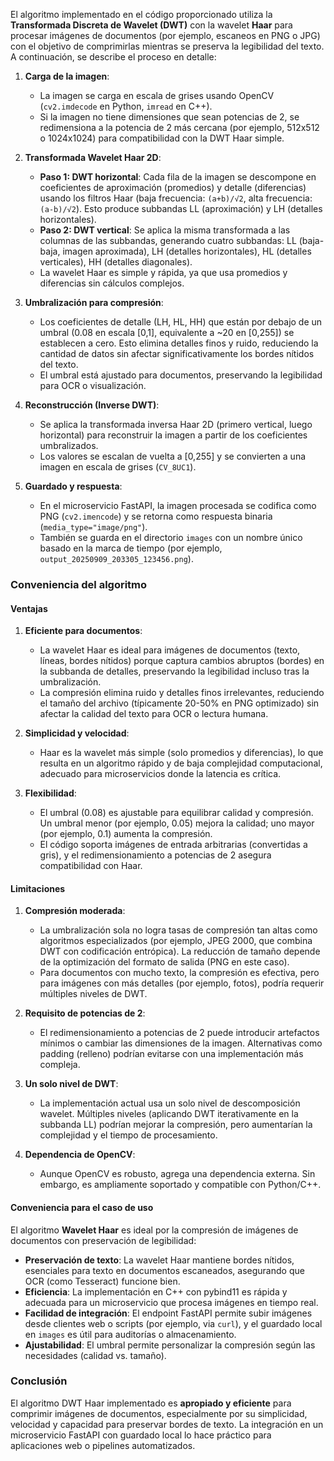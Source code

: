 El algoritmo implementado en el código proporcionado utiliza la **Transformada Discreta de Wavelet (DWT)** con la wavelet **Haar** para procesar imágenes de documentos (por ejemplo, escaneos en PNG o JPG) con el objetivo de comprimirlas mientras se preserva la legibilidad del texto. A continuación, se describe el proceso en detalle:

1. **Carga de la imagen**:
   - La imagen se carga en escala de grises usando OpenCV (`cv2.imdecode` en Python, `imread` en C++).
   - Si la imagen no tiene dimensiones que sean potencias de 2, se redimensiona a la potencia de 2 más cercana (por ejemplo, 512x512 o 1024x1024) para compatibilidad con la DWT Haar simple.

2. **Transformada Wavelet Haar 2D**:
   - **Paso 1: DWT horizontal**: Cada fila de la imagen se descompone en coeficientes de aproximación (promedios) y detalle (diferencias) usando los filtros Haar (baja frecuencia: `(a+b)/√2`, alta frecuencia: `(a-b)/√2`). Esto produce subbandas LL (aproximación) y LH (detalles horizontales).
   - **Paso 2: DWT vertical**: Se aplica la misma transformada a las columnas de las subbandas, generando cuatro subbandas: LL (baja-baja, imagen aproximada), LH (detalles horizontales), HL (detalles verticales), HH (detalles diagonales).
   - La wavelet Haar es simple y rápida, ya que usa promedios y diferencias sin cálculos complejos.

3. **Umbralización para compresión**:
   - Los coeficientes de detalle (LH, HL, HH) que están por debajo de un umbral (0.08 en escala [0,1], equivalente a ~20 en [0,255]) se establecen a cero. Esto elimina detalles finos y ruido, reduciendo la cantidad de datos sin afectar significativamente los bordes nítidos del texto.
   - El umbral está ajustado para documentos, preservando la legibilidad para OCR o visualización.

4. **Reconstrucción (Inverse DWT)**:
   - Se aplica la transformada inversa Haar 2D (primero vertical, luego horizontal) para reconstruir la imagen a partir de los coeficientes umbralizados.
   - Los valores se escalan de vuelta a [0,255] y se convierten a una imagen en escala de grises (`CV_8UC1`).

5. **Guardado y respuesta**:
   - En el microservicio FastAPI, la imagen procesada se codifica como PNG (`cv2.imencode`) y se retorna como respuesta binaria (`media_type="image/png"`).
   - También se guarda en el directorio `images` con un nombre único basado en la marca de tiempo (por ejemplo, `output_20250909_203305_123456.png`).

### Conveniencia del algoritmo

#### Ventajas
1. **Eficiente para documentos**:
   - La wavelet Haar es ideal para imágenes de documentos (texto, líneas, bordes nítidos) porque captura cambios abruptos (bordes) en la subbanda de detalles, preservando la legibilidad incluso tras la umbralización.
   - La compresión elimina ruido y detalles finos irrelevantes, reduciendo el tamaño del archivo (típicamente 20-50% en PNG optimizado) sin afectar la calidad del texto para OCR o lectura humana.

2. **Simplicidad y velocidad**:
   - Haar es la wavelet más simple (solo promedios y diferencias), lo que resulta en un algoritmo rápido y de baja complejidad computacional, adecuado para microservicios donde la latencia es crítica.

3. **Flexibilidad**:
   - El umbral (0.08) es ajustable para equilibrar calidad y compresión. Un umbral menor (por ejemplo, 0.05) mejora la calidad; uno mayor (por ejemplo, 0.1) aumenta la compresión.
   - El código soporta imágenes de entrada arbitrarias (convertidas a gris), y el redimensionamiento a potencias de 2 asegura compatibilidad con Haar.

#### Limitaciones
1. **Compresión moderada**:
   - La umbralización sola no logra tasas de compresión tan altas como algoritmos especializados (por ejemplo, JPEG 2000, que combina DWT con codificación entrópica). La reducción de tamaño depende de la optimización del formato de salida (PNG en este caso).
   - Para documentos con mucho texto, la compresión es efectiva, pero para imágenes con más detalles (por ejemplo, fotos), podría requerir múltiples niveles de DWT.

2. **Requisito de potencias de 2**:
   - El redimensionamiento a potencias de 2 puede introducir artefactos mínimos o cambiar las dimensiones de la imagen. Alternativas como padding (relleno) podrían evitarse con una implementación más compleja.

3. **Un solo nivel de DWT**:
   - La implementación actual usa un solo nivel de descomposición wavelet. Múltiples niveles (aplicando DWT iterativamente en la subbanda LL) podrían mejorar la compresión, pero aumentarían la complejidad y el tiempo de procesamiento.

4. **Dependencia de OpenCV**:
   - Aunque OpenCV es robusto, agrega una dependencia externa. Sin embargo, es ampliamente soportado y compatible con Python/C++.

#### Conveniencia para el caso de uso
El algoritmo **Wavelet Haar** es ideal por la compresión de imágenes de documentos con preservación de legibilidad:
- **Preservación de texto**: La wavelet Haar mantiene bordes nítidos, esenciales para texto en documentos escaneados, asegurando que OCR (como Tesseract) funcione bien.
- **Eficiencia**: La implementación en C++ con pybind11 es rápida y adecuada para un microservicio que procesa imágenes en tiempo real.
- **Facilidad de integración**: El endpoint FastAPI permite subir imágenes desde clientes web o scripts (por ejemplo, via `curl`), y el guardado local en `images` es útil para auditorías o almacenamiento.
- **Ajustabilidad**: El umbral permite personalizar la compresión según las necesidades (calidad vs. tamaño).


### Conclusión
El algoritmo DWT Haar implementado es **apropiado y eficiente** para comprimir imágenes de documentos, especialmente por su simplicidad, velocidad y capacidad para preservar bordes de texto. La integración en un microservicio FastAPI con guardado local lo hace práctico para aplicaciones web o pipelines automatizados. 

